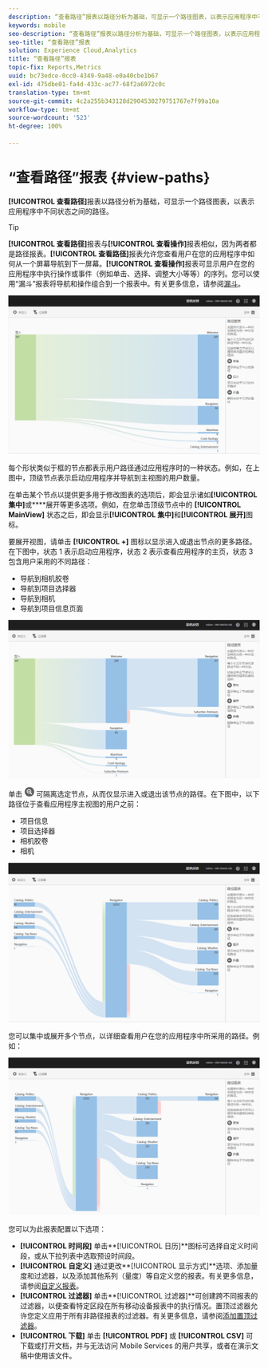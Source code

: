 ```yaml
---
description: “查看路径”报表以路径分析为基础，可显示一个路径图表，以表示应用程序中不同状态之间的路径。
keywords: mobile
seo-description: “查看路径”报表以路径分析为基础，可显示一个路径图表，以表示应用程序中不同状态之间的路径。
seo-title: “查看路径”报表
solution: Experience Cloud,Analytics
title: “查看路径”报表
topic-fix: Reports,Metrics
uuid: bc73edce-0cc0-4349-9a48-e0a40cbe1b67
exl-id: 475dbe01-fa4d-433c-ac77-68f2a6972c0c
translation-type: tm+mt
source-git-commit: 4c2a255b343128d2904530279751767e7f99a10a
workflow-type: tm+mt
source-wordcount: '523'
ht-degree: 100%

---
```


# “查看路径”报表 {#view-paths}

**[!UICONTROL 查看路径]**&#x200B;报表以路径分析为基础，可显示一个路径图表，以表示应用程序中不同状态之间的路径。

>[!TIP]
>
>**[!UICONTROL 查看路径]**&#x200B;报表与&#x200B;**[!UICONTROL 查看操作]**&#x200B;报表相似，因为两者都是路径报表。**[!UICONTROL 查看路径]**&#x200B;报表允许您查看用户在您的应用程序中如何从一个屏幕导航到下一屏幕。**[!UICONTROL 查看操作]**&#x200B;报表可显示用户在您的应用程序中执行操作或事件（例如单击、选择、调整大小等等）的序列。您可以使用“漏斗”报表将导航和操作组合到一个报表中。有关更多信息，请参阅[漏斗](/help/using/usage/reports-funnel.md)。

![查看路径](assets/view_paths.png)

每个形状类似于框的节点都表示用户路径通过应用程序时的一种状态。例如，在上图中，顶级节点表示启动应用程序并导航到主视图的用户数量。

在单击某个节点以提供更多用于修改图表的选项后，即会显示诸如&#x200B;**[!UICONTROL 集中]**&#x200B;或&#x200B;****&#x200B;展开等更多选项。例如，在您单击顶级节点中的 **[!UICONTROL MainView]** 状态之后，即会显示&#x200B;**[!UICONTROL 集中]**&#x200B;和&#x200B;**[!UICONTROL 展开]**&#x200B;图标。

要展开视图，请单击 **[!UICONTROL +]** 图标以显示进入或退出节点的更多路径。在下图中，状态 1 表示启动应用程序，状态 2 表示查看应用程序的主页，状态 3 包含用户采用的不同路径：

* 导航到相机胶卷
* 导航到项目选择器
* 导航到相机
* 导航到项目信息页面

![](assets/view_paths_expand.png)

单击 ![集中图标](assets/icon_focus.png) 可隔离选定节点，从而仅显示进入或退出该节点的路径。在下图中，以下路径位于查看应用程序主视图的用户之前：

* 项目信息
* 项目选择器
* 相机胶卷
* 相机

![查看路径集中](assets/view_paths_focus.png)

您可以集中或展开多个节点，以详细查看用户在您的应用程序中所采用的路径。例如：

![查看路径多个](assets/view_paths_mult.png)

您可以为此报表配置以下选项：

* **[!UICONTROL 时间段]**
单击**[!UICONTROL 日历]**&#x200B;图标可选择自定义时间段，或从下拉列表中选取预设时间段。
* **[!UICONTROL 自定义]**
通过更改**[!UICONTROL 显示方式]**&#x200B;选项、添加量度和过滤器，以及添加其他系列（量度）等自定义您的报表。有关更多信息，请参阅[自定义报表](/help/using/usage/reports-customize/reports-customize.md)。
* **[!UICONTROL 过滤器]**
单击**[!UICONTROL 过滤器]**&#x200B;可创建跨不同报表的过滤器，以便查看特定区段在所有移动设备报表中的执行情况。置顶过滤器允许您定义应用于所有非路径报表的过滤器。有关更多信息，请参阅[添加置顶过滤器](/help/using/usage/reports-customize/t-sticky-filter.md)。
* **[!UICONTROL 下载]**
单击 **[!UICONTROL PDF]** 或 **[!UICONTROL CSV]** 可下载或打开文档，并与无法访问 Mobile Services 的用户共享，或者在演示文稿中使用该文件。
